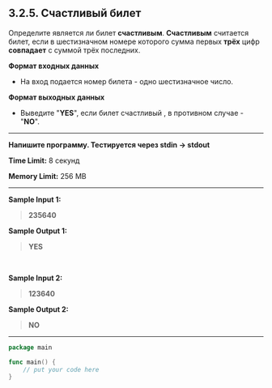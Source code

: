 ## 3.2.5. Счастливый билет

Определите является ли билет **счастливым**. **Счастливым** считается билет, если в шестизначном номере которого сумма первых **трёх** цифр **совпадает** с суммой трёх последних.

**Формат входных данных**
* На вход подается номер билета - одно шестизначное  число.

**Формат выходных данных**
* Выведите "**YES**", если билет счастливый , в противном случае - "**NO**".
___
**Напишите программу. Тестируется через stdin → stdout**

**Time Limit:** 8 секунд

**Memory Limit:** 256 MB
___
**Sample Input 1:**
> **235640**

**Sample Output 1:**
> **YES**

<br />

**Sample Input 2:**
> **123640**

**Sample Output 2:**
> **NO**
___
```Go
package main

func main() {
    // put your code here
}
```
